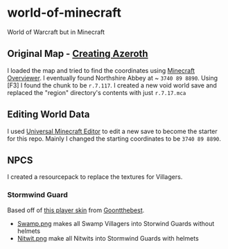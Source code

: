 # world-of-minecraft
World of Warcraft but in Minecraft

## Original Map - [Creating Azeroth](https://www.minecraftforum.net/forums/show-your-creation/screenshots/1595918-crafting-azeroth)
I loaded the map and tried to find the coordinates using [Minecraft Overviewer]([https://www.minecraftforum.net/forums/show-your-creation/screenshots/1595918-crafting-azeroth](https://overviewer.org/warcraft/#/4692/64/9805/max/0/0)). I eventually found Northshire Abbey at ~ `3740 89 8890`. Using [F3] I found the chunk to be `r.7.117`. I created a new void world save and replaced the "region" directory's contents with just `r.7.17.mca`

## Editing World Data
I used [Universal Minecraft Editor](https://www.universalminecrafteditor.com/) to edit a new save to become the starter for this repo. Mainly I changed the starting coordinates to be `3740 89 8890`.

## NPCS
I created a resourcepack to replace the textures for Villagers.

### Stormwind Guard
Based off of [this player skin](https://www.minecraftskins.com/skin/10923287/edit-of-stormwind-guard/) from [Goontthebest](https://www.minecraftskins.com/profile/2925112/goontthebest).
   - [Swamp.png](/resourcepacks/world-of-minecraft/assets/minecraft/textures/entity/villager/type/swamp.png) makes all Swamp Villagers into Storwind Guards without helmets
   - [Nitwit.png](/resourcepacks/world-of-minecraft/assets/minecraft/textures/entity/villager/profession/nitwit.png) make all Nitwits into Stormwind Guards with helmets

